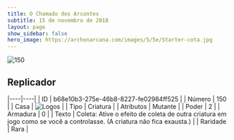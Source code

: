 ```yaml
---
title: O Chamado dos Arcontes
subtitle: 15 de novembro de 2018
layout: page
show_sidebar: false
hero_image: https://archonarcana.com/images/5/5e/Starter-cota.jpg
---
```


![150](https://cdn.keyforgegame.com/media/card_front/pt/341_150_8QGJM4R2RQQW_pt.png)

## Replicador

|----|----|
| ID | b68e10b3-275e-46b8-8227-fe02984ff525 |
| Número | 150 |
| Casa | ![Logos](https://archonarcana.com/images/thumb/c/ce/Logos.png/22px-Logos.png "Logos") |
| Tipo | Criatura |
| Atributos | Mutante |
| Poder | 2 |
| Armadura | 0 |
| Texto | Coleta: Ative o efeito de coleta de outra criatura em jogo como se você a controlasse. (A criatura não fica exausta.) |
| Raridade | Rara |
